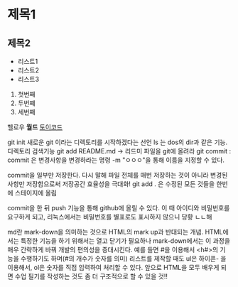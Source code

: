 # 제목1
## 제목2

- 리스트1
- 리스트2
- 리스트3

1. 첫번째
2. 두번쨰
3. 세번째

헬로우 **월드**
[토이코드](http://toycode.net)

git init 새로운 git 이라는 디렉토리를 시작하겠다는 선언
ls 는 dos의 dir과 같은 기능. 디렉토리 검색기능
git add README.md -> 리드미 파일을 git에 올려라
git commit : commit 은 변경사항을 변경하라는 명령 -m "ㅇㅇㅇ"을 통해 이름을 지정할 수 있다.

commit을 일부만 저장한다. 다시 말해 파일 전체를 매번 저장하는 것이 아니라 변경된 사항만 저장함으로써 저장공간 효율성을 극대화!
git add . 은 수정된 모든 것들을 한번에 스테이지에 올림

commit을 한 뒤 push 기능을 통해 github에 올릴 수 있다.
이 때 아이디와 비밀번호를 요구하게 되고, 리눅스에서는 비밀번호를 별표로도 표시하지 않으니 당황 ㄴㄴ해

md란 mark-down을 의미하는 것으로 HTML의 mark up과 반대되는 개념.
HTML에서는 특정한 기능을 하기 위해서는 열고 닫기가 필요하나 mark-down에서는 이 과정을 매우 간략하게 바꿔 개발의 편의성을 증대시킨다.
예를 들면 #을 이용해서 <h#>의 기능을 수행하기도 하며(#의 개수가 숫자를 의미)
리스트를 제작할 때도 ul은 하이픈- 을 이용해서, ol은 숫자를 직접 입력하여 처리할 수 있다.
앞으로 HTML을 모두 배우게 되면 수업 필기를 작성하는 것도 좀 더 구조적으로 할 수 있을 것!!